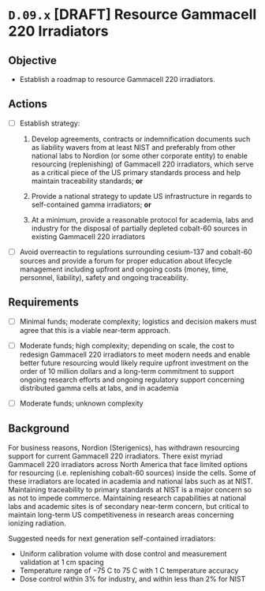 # `D.09.x` [DRAFT] Resource Gammacell 220 Irradiators

## Objective

- Establish a roadmap to resource Gammacell 220 irradiators.

## Actions

- [ ] Establish strategy:

  1. Develop agreements, contracts or indemnification documents such as
liability wavers from at least NIST and preferably from other national
labs to Nordion (or some other corporate entity) to enable resourcing
(replenishing) of Gammacell 220 irradiators, which serve as a critical
piece of the US primary standards process and help maintain traceability
standards; **or**

  1. Provide a national strategy to update US infrastructure in regards to
self-contained gamma irradiators; **or**

  1. At a minimum, provide a reasonable protocol for academia, labs and
industry for the disposal of partially depleted cobalt-60 sources in existing
Gammacell 220 irradiators

- [ ] Avoid overreactin to regulations surrounding cesium-137 and cobalt-60
sources and provide a forum for proper education about lifecycle management
including upfront and ongoing costs (money, time, personnel, liability), safety
and ongoing traceability.

## Requirements

- [ ] Minimal funds; moderate complexity; logistics and decision makers must
agree that this is a viable near-term approach.

- [ ] Moderate funds; high complexity; depending on scale, the cost to redesign
Gammacell 220 irradiators to meet modern needs and enable better future
resourcing would likely require upfront investment on the order of 10 million
dollars and a long-term commitment to support ongoing research efforts and
ongoing regulatory support concerning distributed gamma cells at labs, and in
academia

- [ ] Moderate funds; unknown complexity

## Background

For business reasons, Nordion (Sterigenics), has withdrawn resourcing support
for current Gammacell 220 irradiators. There exist myriad Gammacell 220
irradiators across North America that face limited options for resourcing (i.e.
replenishing cobalt-60 sources) inside the cells. Some of these irradiators are
located in academia and national labs such as at NIST. Maintaining traceability
to primary standards at NIST is a major concern so as not to impede commerce.
Maintaining research capabilities at national labs and academic sites is of
secondary near-term concern, but critical to maintain long-term US
competitiveness in research areas concerning ionizing radiation.

Suggested needs for next generation self-contained irradiators:

- Uniform calibration volume with dose control and measurement validation at 1 cm spacing
- Temperature range of −75 C to 75 C with 1 C temperature accuracy
- Dose control within 3% for industry, and within less than 2% for NIST
